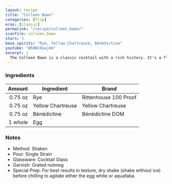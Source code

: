 ```yaml
---
layout: recipe
title: "Colleen Bawn"
categories: [flip]
eras: [classic]
permalink: "/recipe/colleen_bawn/"
iconfile: colleen_bawn
stars: 3
base_spirits: "Rye, Yellow Chartreuse, Bénédictine"
youtube: "W50W19vwjmk"
excerpt: |
  The Colleen Bawn is a classic cocktail with a rich history. It's a flip-style drink, meaning it includes a whole egg (both yolk and white) that is shaken vigorously to create a frothy texture.
---
```


### Ingredients

|  Amount | Ingredient        | Brand                 |
| ------: | ----------------- | --------------------- |
| 0.75 oz | Rye               | Rittenhouse 100 Proof |
| 0.75 oz | Yellow Chartreuse | Yellow Chartreuse     |
| 0.75 oz | Bénédictine       | Bénédictine DOM       |
| 1 whole | Egg               |

### Notes

- Method: Shaken
- Pour: Single Strain
- Glassware: Cocktail Glass
- Garnish: Grated nutmeg
- Special Prep: For best results in texture, dry shake (shake without ice) before chilling to agitate either the egg white or aquafaba.
